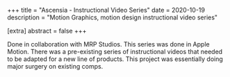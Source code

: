 +++
title = "Ascensia - Instructional Video Series"
date = 2020-10-19
description = "Motion Graphics, motion design instructional video series"

[extra]
abstract = false
+++

Done in collaboration with MRP Studios. This series was done in Apple Motion.  There was a pre-existing series of instructional videos that needed to be adapted for a new line of products.  This project was essentially doing major surgery on existing comps.